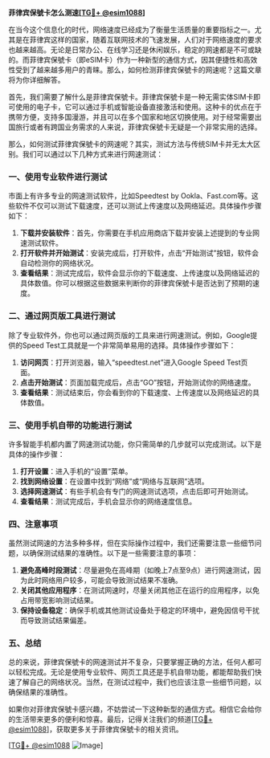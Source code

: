 **菲律宾保號卡怎么测速[[TG💪+ @esim1088](https://t.me/s/esim1088)]**

在当今这个信息化的时代，网络速度已经成为了衡量生活质量的重要指标之一。尤其是在菲律宾这样的国家，随着互联网技术的飞速发展，人们对于网络速度的要求也越来越高。无论是日常办公、在线学习还是休闲娱乐，稳定的网速都是不可或缺的。而菲律宾保號卡（即eSIM卡）作为一种新型的通信方式，因其便捷性和高效性受到了越来越多用户的青睐。那么，如何检测菲律宾保號卡的网速呢？这篇文章将为你详细解答。

首先，我们需要了解什么是菲律宾保號卡。菲律宾保號卡是一种无需实体SIM卡即可使用的电子卡，它可以通过手机或智能设备直接激活和使用。这种卡的优点在于携带方便，支持多国漫游，并且可以在多个国家和地区切换使用。对于经常需要出国旅行或者有跨国业务需求的人来说，菲律宾保號卡无疑是一个非常实用的选择。

那么，如何测试菲律宾保號卡的网速呢？其实，测试方法与传统SIM卡并无太大区别。我们可以通过以下几种方式来进行网速测试：

### 一、使用专业软件进行测试

市面上有许多专业的网速测试软件，比如Speedtest by Ookla、Fast.com等。这些软件不仅可以测试下载速度，还可以测试上传速度以及网络延迟。具体操作步骤如下：

1. **下载并安装软件**：首先，你需要在手机应用商店下载并安装上述提到的专业网速测试软件。
2. **打开软件并开始测试**：安装完成后，打开软件，点击“开始测试”按钮，软件会自动检测你的网络状况。
3. **查看结果**：测试完成后，软件会显示你的下载速度、上传速度以及网络延迟的具体数值。你可以根据这些数据来判断你的菲律宾保號卡是否达到了预期的速度。

### 二、通过网页版工具进行测试

除了专业软件外，你也可以通过网页版的工具来进行网速测试。例如，Google提供的Speed Test工具就是一个非常简单易用的选择。具体操作步骤如下：

1. **访问网页**：打开浏览器，输入“speedtest.net”进入Google Speed Test页面。
2. **点击开始测试**：页面加载完成后，点击“GO”按钮，开始测试你的网络速度。
3. **查看结果**：测试结束后，你会看到你的下载速度、上传速度以及网络延迟的具体数值。

### 三、使用手机自带的功能进行测试

许多智能手机都内置了网速测试功能，你只需简单的几步就可以完成测试。以下是具体的操作步骤：

1. **打开设置**：进入手机的“设置”菜单。
2. **找到网络设置**：在设置中找到“网络”或“网络与互联网”选项。
3. **选择网速测试**：有些手机会有专门的网速测试选项，点击后即可开始测试。
4. **查看结果**：测试完成后，手机会显示你的网络速度信息。

### 四、注意事项

虽然测试网速的方法多种多样，但在实际操作过程中，我们还需要注意一些细节问题，以确保测试结果的准确性。以下是一些需要注意的事项：

1. **避免高峰时段测试**：尽量避免在高峰期（如晚上7点至9点）进行网速测试，因为此时网络用户较多，可能会导致测试结果不准确。
2. **关闭其他应用程序**：在测试网速时，尽量关闭其他正在运行的应用程序，以免占用带宽影响测试结果。
3. **保持设备稳定**：确保手机或其他测试设备处于稳定的环境中，避免因信号干扰而导致测试结果偏差。

### 五、总结

总的来说，菲律宾保號卡的网速测试并不复杂，只要掌握正确的方法，任何人都可以轻松完成。无论是使用专业软件、网页工具还是手机自带功能，都能帮助我们快速了解自己的网络状况。当然，在测试过程中，我们也应该注意一些细节问题，以确保结果的准确性。

如果你对菲律宾保號卡感兴趣，不妨尝试一下这种新型的通信方式。相信它会给你的生活带来更多的便利和惊喜。最后，记得关注我们的频道[[TG💪+ @esim1088](https://t.me/s/esim1088)]，获取更多关于菲律宾保號卡的相关资讯。

[[TG💪+ @esim1088](https://t.me/s/esim1088) ![Image](https://i.postimg.cc/4NQfJmqS/Snipaste-2025-05-13-00-14-12.png)]
